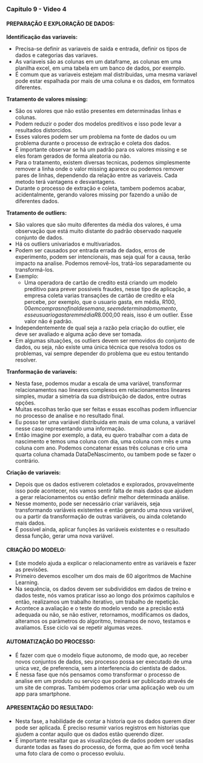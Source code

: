 ### Capitulo 9 - Video 4
#### PREPARAÇÃO E EXPLORAÇÃO DE DADOS:

__Identificação das variaveis:__

- Precisa-se definir as variaveis de saida e entrada, definir os tipos de dados e categorias das variaves.
- As variaveis são as colunas em um dataframe, as colunas em uma planilha excel, em uma tabela em um banco de dados, por exemplo.
- É comum que as variaveis estejam mal distribuidas, uma mesma variavel pode estar espalhada por mais de uma coluna e os dados, em formatos diferentes.

__Tratamento de valores missing:__

- São os valores que não estão presentes em determinadas linhas e colunas.
- Podem reduzir o poder dos modelos preditivos e isso pode levar a resultados distorcidos.
- Esses valores podem ser um problema na fonte de dados ou um problema durante o processo de extração e coleta dos dados.
- É importante observar se há um padrão para os valores missing e se eles foram gerados de forma aleatoria ou não.
- Para o tratamento, existem diversas tecnicas, podemos simplesmente remover a linha onde o valor missing aparece ou podemos remover pares de linhas, dependendo da relação entre as variaveis. Cada metodo terá vantagens e desvantagens.
- Durante o processo de extração e coleta, tambem podemos acabar, acidentalmente, gerando valores missing por fazendo a união de diferentes dados.

__Tratamento de outliers:__

- São valores que são muito diferentes da média dos valores, é uma observação que está muito distante do padrão observado naquele conjunto de dados.
- Há os outliers univariados e multivariados.
- Podem ser causados por entrada errada de dados, erros de experimento, podem ser intencionais, mas seja qual for a causa, terão impacto na analise. Podemos removê-los, tratá-los separadamente ou transformá-los.
- Exemplo:
  - Uma operadora de cartão de credito está criando um modelo preditivo para prever possiveis fraudes, nesse tipo de aplicação, a empresa coleta varias transações de cartão de credito e ela percebe, por exemplo, que o usuario gasta, em média, R$100,00 em compras no final de semana, se em determinado momento, esse usuario gastar em média R$8.000,00 reais, isso é um outlier. Esse valor não é padrão.
- Independentemente de qual seja a razão pela criação do outlier, ele deve ser avaliado e alguma ação deve ser tomada.
- Em algumas situações, os outliers devem ser removidos do conjunto de dados, ou seja, não existe uma única técnica que resolva todos os problemas, vai sempre depender do problema que eu estou tentando resolver.

__Tranformação de variaveis:__

- Nesta fase, podemos mudar a escala de uma variável, transformar relacionamentos nao lineares complexos em relacionamentos lineares simples, mudar a simetria da sua distribuição de dados, entre outras opções.
- Muitas escolhas terão que ser feitas e essas escolhas podem influenciar no processo de analise e no resultado final.
- Eu posso ter uma variável distribuida em mais de uma coluna, a variável nesse caso representando uma informação.
- Então imagine por exemplo, a data, eu quero trabalhar com a data de nascimento e temos uma coluna com dia, uma coluna com mês e uma coluna com ano. Podemos concatenar essas três colunas e crio uma quarta coluna chamada DataDeNascimento, ou tambem pode se fazer o contrário.

__Criação de variaveis:__

- Depois que os dados estiverem coletados e explorados, provavelmente isso pode acontecer, nós vamos sentir falta de mais dados que ajudem a gerar relacionamentos ou então definir melhor determinada análise.
- Nesse momento, pode ser necessário criar variáveis, seja transformando variáveis existentes e então gerando uma nova variável, ou a partir da transformação de outras variáveis, ou ainda coletando mais dados. 
- É possivel ainda, aplicar funções às variáveis existentes e o resultado dessa função, gerar uma nova variável.

#### CRIAÇÃO DO MODELO:

- Este modelo ajuda a explicar o relacionamento entre as variáveis e fazer as previsões.
- Primeiro devemos escolher um dos mais de 60 algoritmos de Machine Learning.
- Na sequência, os dados devem ser subdivididos em dados de treino e dados teste, nós vamos praticar isso ao longo dos próximos capítulos e então, realizamos um trabalho iterativo, um trabalho de repetição.
- Acontece a avaliação e o teste do modelo vendo se a precisão está adequada ou não, se não estiver, retornamos, modificamos os dados, alteramos os parâmetros do algoritmo, treinamos de novo, testamos e avaliamos. Esse ciclo vai se repetir algumas vezes.

#### AUTOMATIZAÇÃO DO PROCESSO:

- É fazer com que o modelo fique autonomo, de modo que, ao receber novos conjuntos de dados, seu processo possa ser executado de uma unica vez, de preferencia, sem a interferencia do cientista de dados.
- É nessa fase que nós pensamos como transformar o processo de analise em um produto ou serviço que poderá ser publicado através de um site de compras. Também podemos criar uma aplicação web ou um app para smartphone.

#### APRESENTAÇÃO DO RESULTADO:

- Nesta fase, a habilidade de contar a historia que os dados querem dizer pode ser aplicada. É preciso resumir varios registros em historias que ajudem a contar aquilo que os dados estão querendo dizer.
- É importante resaltar que as visualizações de dados podem ser usadas durante todas as fases do processo, de forma, que ao fim você tenha uma foto clara de como o processo evoluiu.